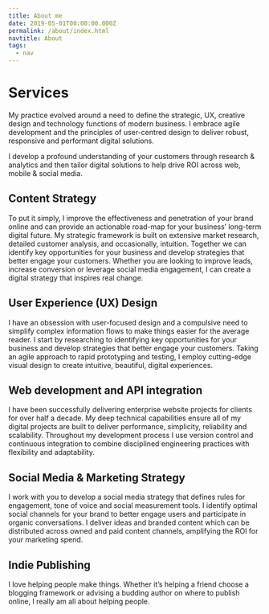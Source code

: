 ```yaml
---
title: About me
date: 2019-05-01T00:00:00.000Z
permalink: /about/index.html
navtitle: About
tags:
  - nav
---
```


# Services

My practice evolved around a need to define the strategic, UX, creative design and technology functions of modern business. I embrace agile development and the principles of user-centred design to deliver robust, responsive and performant digital solutions.

I develop a profound understanding of your customers through research & analytics and then tailor digital solutions to help drive ROI across web, mobile & social media.

## Content Strategy

To put it simply, I improve the effectiveness and penetration of your brand online and can provide an actionable road-map for your business’ long-term digital future. My strategic framework is built on extensive market research, detailed customer analysis, and occasionally, intuition. Together we can identify key opportunities for your business and develop strategies that better engage your customers. Whether you are looking to improve leads, increase conversion or leverage social media engagement, I can create a digital strategy that inspires real change.

## User Experience (UX) Design

I have an obsession with user-focused design and a compulsive need to simplify complex information flows to make things easier for the average reader. I start by researching to identifying key opportunities for your business and develop strategies that better engage your customers. Taking an agile approach to rapid prototyping and testing, I employ cutting-edge visual design to create intuitive, beautiful, digital experiences.

## Web development and API integration

I have been successfully delivering enterprise website projects for clients for over half a decade. My deep technical capabilities ensure all of my digital projects are built to deliver performance, simplicity, reliability and scalability. Throughout my development process I use version control and continuous integration to combine disciplined engineering practices with flexibility and adaptability.

## Social Media &amp; Marketing Strategy

I work with you to develop a social media strategy that defines rules for engagement, tone of voice and social measurement tools. I identify optimal social channels for your brand to better engage users and participate in organic conversations. I deliver ideas and branded content which can be distributed across owned and paid content channels, amplifying the ROI for your marketing spend.

## Indie Publishing

I love helping people make things. Whether it’s helping a friend choose a blogging framework or advising a budding author on where to publish online, I really am all about helping people.




